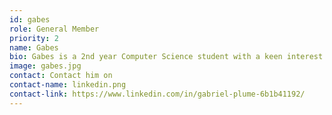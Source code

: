 ```yaml
---
id: gabes
role: General Member
priority: 2
name: Gabes
bio: Gabes is a 2nd year Computer Science student with a keen interest and professional background in cybersecurity and EUX.
image: gabes.jpg
contact: Contact him on 
contact-name: linkedin.png 
contact-link: https://www.linkedin.com/in/gabriel-plume-6b1b41192/
---
```

